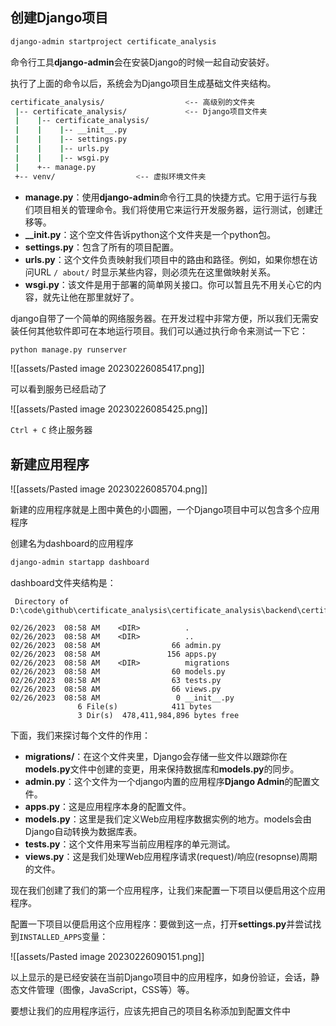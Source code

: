
## 创建Django项目

```bash
django-admin startproject certificate_analysis
```

命令行工具**django-admin**会在安装Django的时候一起自动安装好。

执行了上面的命令以后，系统会为Django项目生成基础文件夹结构。

```bash
certificate_analysis/                  <-- 高级别的文件夹
 |-- certificate_analysis/             <-- Django项目文件夹
 |    |-- certificate_analysis/
 |    |    |-- __init__.py
 |    |    |-- settings.py
 |    |    |-- urls.py
 |    |    |-- wsgi.py
 |    +-- manage.py
 +-- venv/                  <-- 虚拟环境文件夹
```


-   **manage.py**：使用**django-admin**命令行工具的快捷方式。它用于运行与我们项目相关的管理命令。我们将使用它来运行开发服务器，运行测试，创建迁移等。
-   **__init.py**：这个空文件告诉python这个文件夹是一个python包。
-   **settings.py**：包含了所有的项目配置。
-   **urls.py**：这个文件负责映射我们项目中的路由和路径。例如，如果你想在访问URL `/ about/` 时显示某些内容，则必须先在这里做映射关系。
-   **wsgi.py**：该文件是用于部署的简单网关接口。你可以暂且先不用关心它的内容，就先让他在那里就好了。

django自带了一个简单的网络服务器。在开发过程中非常方便，所以我们无需安装任何其他软件即可在本地运行项目。我们可以通过执行命令来测试一下它：

```bash
python manage.py runserver
```

![[assets/Pasted image 20230226085417.png]]

可以看到服务已经启动了

![[assets/Pasted image 20230226085425.png]]

`Ctrl + C` 终止服务器

## 新建应用程序

![[assets/Pasted image 20230226085704.png]]

新建的应用程序就是上图中黄色的小圆圈，一个Django项目中可以包含多个应用程序

创建名为dashboard的应用程序

```bash
django-admin startapp dashboard
```

dashboard文件夹结构是：

```text
 Directory of D:\code\github\certificate_analysis\certificate_analysis\backend\certificate_analysis\dashboard

02/26/2023  08:58 AM    <DIR>          .
02/26/2023  08:58 AM    <DIR>          ..
02/26/2023  08:58 AM                66 admin.py
02/26/2023  08:58 AM               156 apps.py
02/26/2023  08:58 AM    <DIR>          migrations
02/26/2023  08:58 AM                60 models.py
02/26/2023  08:58 AM                63 tests.py
02/26/2023  08:58 AM                66 views.py
02/26/2023  08:58 AM                 0 __init__.py
               6 File(s)            411 bytes
               3 Dir(s)  478,411,984,896 bytes free

```

下面，我们来探讨每个文件的作用：

-   **migrations/**：在这个文件夹里，Django会存储一些文件以跟踪你在**models.py**文件中创建的变更，用来保持数据库和**models.py**的同步。
-   **admin.py**：这个文件为一个django内置的应用程序**Django Admin**的配置文件。
-   **apps.py**：这是应用程序本身的配置文件。
-   **models.py**：这里是我们定义Web应用程序数据实例的地方。models会由Django自动转换为数据库表。
-   **tests.py**：这个文件用来写当前应用程序的单元测试。
-   **views.py**：这是我们处理Web应用程序请求(request)/响应(resopnse)周期的文件。

现在我们创建了我们的第一个应用程序，让我们来配置一下项目以便启用这个应用程序。

配置一下项目以便启用这个应用程序：要做到这一点，打开**settings.py**并尝试找到`INSTALLED_APPS`变量：

![[assets/Pasted image 20230226090151.png]]

以上显示的是已经安装在当前Django项目中的应用程序，如身份验证，会话，静态文件管理（图像，JavaScript，CSS等）等。

要想让我们的应用程序运行，应该先把自己的项目名称添加到配置文件中

